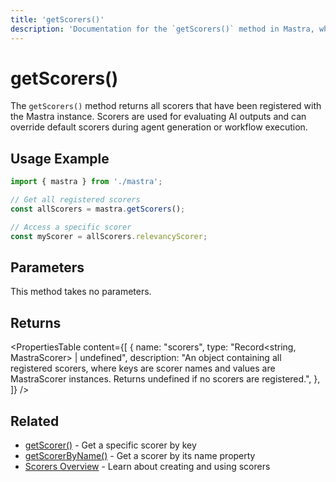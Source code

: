 ```yaml
---
title: 'getScorers()'
description: 'Documentation for the `getScorers()` method in Mastra, which returns all registered scorers for evaluating AI outputs.'
---
```


# getScorers()

The `getScorers()` method returns all scorers that have been registered with the Mastra instance. Scorers are used for evaluating AI outputs and can override default scorers during agent generation or workflow execution.

## Usage Example

```typescript
import { mastra } from './mastra';

// Get all registered scorers
const allScorers = mastra.getScorers();

// Access a specific scorer
const myScorer = allScorers.relevancyScorer;
```

## Parameters

This method takes no parameters.

## Returns

<PropertiesTable
content={[
{
name: "scorers",
type: "Record<string, MastraScorer> | undefined",
description: "An object containing all registered scorers, where keys are scorer names and values are MastraScorer instances. Returns undefined if no scorers are registered.",
},
]}
/>

## Related

- [getScorer()](/docs/reference/core/getScorer) - Get a specific scorer by key
- [getScorerByName()](/docs/reference/core/getScorerByName) - Get a scorer by its name property
- [Scorers Overview](/docs/scorers/overview) - Learn about creating and using scorers
